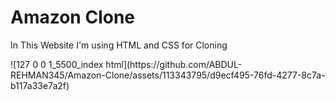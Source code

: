 <h1>Amazon Clone</h1>

<p>In This Website I'm using HTML and CSS for Cloning</p>
![127 0 0 1_5500_index html](https://github.com/ABDUL-REHMAN345/Amazon-Clone/assets/113343795/d9ecf495-76fd-4277-8c7a-b117a33e7a2f)
